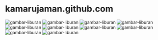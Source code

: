 # kamarujaman.github.com
<img src="Foto 1.jpg" alt="gambar-liburan"> 
<img src="2.jpg" alt="gambar-liburan"> 
<img src="3.jpg" alt="gambar-liburan"> 
<img src="4.jpg" alt="gambar-liburan"> 
<img src="5.jpg" alt="gambar-liburan">
<img src="6.jpg" alt="gambar-liburan"> 
<img src="7.jpg" alt="gambar-liburan"> 
<img src="8.jpg" alt="gambar-liburan"> 
<img src="9.jpg" alt="gambar-liburan"> 
<img src="10.jpg" alt="gambar-liburan">

